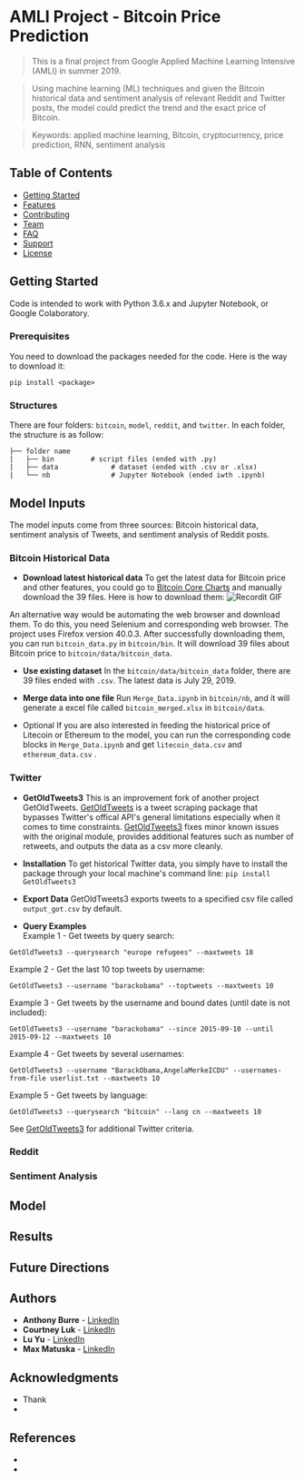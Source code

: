
# AMLI Project - Bitcoin Price Prediction

 > This is a final project from Google Applied Machine Learning Intensive (AMLI) in summer 2019. 

 > Using machine learning (ML) techniques and given the Bitcoin historical data and sentiment analysis of relevant Reddit and Twitter posts, the model could predict the trend and the exact price of Bitcoin.

 > Keywords: applied machine learning, Bitcoin, cryptocurrency, price prediction, RNN, sentiment analysis

## Table of Contents

- [Getting Started](#getting-started)
- [Features](#features)
- [Contributing](#contributing)
- [Team](#team)
- [FAQ](#faq)
- [Support](#support)
- [License](#license)

## Getting Started

Code is intended to work with Python 3.6.x and Jupyter Notebook, or Google Colaboratory.

### Prerequisites
You need to download the packages needed for the code. Here is the way to download it:
```
pip install <package>
```

### Structures
There are four folders: `bitcoin`, `model`, `reddit`, and `twitter`. In each folder, the structure is as follow:

    ├── folder name                   
    |   ├── bin         # script files (ended with .py)
    |   ├── data             # dataset (ended with .csv or .xlsx)
    |   └── nb               # Jupyter Notebook (ended iwth .ipynb)

## Model Inputs
The model inputs come from three sources: Bitcoin historical data, sentiment analysis of Tweets, and sentiment analysis of Reddit posts.

### Bitcoin Historical Data
- **Download latest historical data**
To get the latest data for Bitcoin price and other features, you could go to [Bitcoin Core Charts](https://charts.bitcoin.com/btc/) and manually download the 39 files. Here is how to download them:
![Recordit GIF](http://g.recordit.co/61NpgDWg5I.gif)

An alternative way would be automating the web browser and download them. To do this, you need Selenium and corresponding web browser. The project uses Firefox version 40.0.3.
After successfully downloading them, you can run `bitcoin_data.py` in `bitcoin/bin`. It will download 39 files about Bitcoin price to `bitcoin/data/bitcoin_data`.

- **Use existing dataset**
In the `bitcoin/data/bitcoin_data` folder, there are 39 files ended with `.csv`. The latest data is July 29, 2019.

- **Merge data into one file**
Run `Merge_Data.ipynb` in `bitcoin/nb`, and it will generate a excel file called `bitcoin_merged.xlsx` in  `bitcoin/data`.

- Optional
If you are also interested in feeding the historical price of Litecoin or Ethereum to the model, you can run the corresponding code blocks in `Merge_Data.ipynb` and get `litecoin_data.csv` and `ethereum_data.csv` .

### Twitter
- **GetOldTweets3** 
This is an improvement fork of another project GetOldTweets. [GetOldTweets](https://github.com/Jefferson-Henrique/GetOldTweets-python) is a tweet scraping package that bypasses Twitter's offical API's general limitations especially when it comes to time constraints. [GetOldTweets3](https://pypi.org/project/GetOldTweets3/) fixes minor known issues with the original module, provides additional features such as number of retweets, and outputs the data as a csv more cleanly.

- **Installation**
To get historical Twitter data, you simply have to install the package through your local machine's command line: `pip install GetOldTweets3`

- **Export Data**
GetOldTweets3 exports tweets to a specified csv file called `output_got.csv` by default.

- **Query Examples**  
Example 1 - Get tweets by query search:
```
GetOldTweets3 --querysearch "europe refugees" --maxtweets 10
```

Example 2 - Get the last 10 top tweets by username:
```
GetOldTweets3 --username "barackobama" --toptweets --maxtweets 10
```

Example 3 - Get tweets by the username and bound dates (until date is not included):
```
GetOldTweets3 --username "barackobama" --since 2015-09-10 --until 2015-09-12 --maxtweets 10
```

Example 4 - Get tweets by several usernames:
```
GetOldTweets3 --username "BarackObama,AngelaMerkeICDU" --usernames-from-file userlist.txt --maxtweets 10
```

Example 5 - Get tweets by language:
```
GetOldTweets3 --querysearch "bitcoin" --lang cn --maxtweets 10
```
See [GetOldTweets3](https://pypi.org/project/GetOldTweets3/) for additional Twitter criteria.

### Reddit
### Sentiment Analysis

## Model
## Results
## Future Directions


## Authors
* **Anthony Burre**  - [LinkedIn](https://www.instagram.com/anthonyburre/)
* **Courtney Luk**  - [LinkedIn](https://www.linkedin.com/in/courtneyluk/)
* **Lu Yu**  - [LinkedIn](https://www.linkedin.com/in/yu24l/)
* **Max Matuska**  - [LinkedIn](https://www.linkedin.com/in/max-matuska-4b736014a/)

## Acknowledgments

* Thank 
* 
## References
*
*
